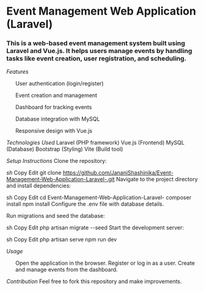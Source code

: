 # Event Management Web Application (Laravel)
### This is a web-based event management system built using Laravel and Vue.js. It helps users manage events by handling tasks like event creation, user registration, and scheduling.

*Features*
<ol>User authentication (login/register)</ol>
<ol>Event creation and management</ol>
<ol>Dashboard for tracking events</ol>
<ol>Database integration with MySQL</ol>
<ol>Responsive design with Vue.js</ol>

*Technologies Used*
Laravel (PHP framework)
Vue.js (Frontend)
MySQL (Database)
Bootstrap (Styling)
Vite (Build tool)

*Setup Instructions*
Clone the repository:

_sh_
Copy
Edit
git clone https://github.com/JananiShashinika/Event-Management-Web-Application-Laravel-.git
Navigate to the project directory and install dependencies:

sh
Copy
Edit
cd Event-Management-Web-Application-Laravel-
composer install
npm install
Configure the .env file with database details.

Run migrations and seed the database:

sh
Copy
Edit
php artisan migrate --seed
Start the development server:

sh
Copy
Edit
php artisan serve
npm run dev

*Usage*
<ol>Open the application in the browser.
Register or log in as a user.
Create and manage events from the dashboard.</ol>

*Contribution*
Feel free to fork this repository and make improvements.
